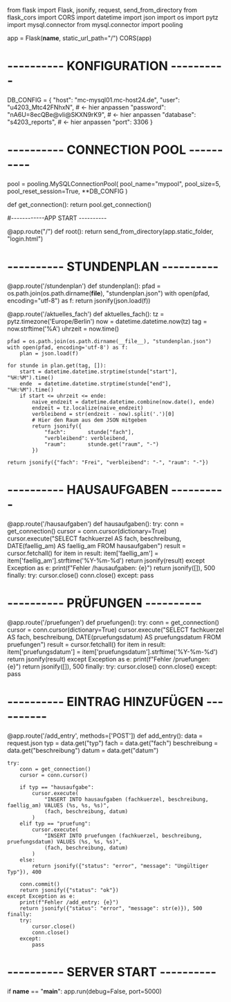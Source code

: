
from flask import Flask, jsonify, request, send_from_directory
from flask_cors import CORS
import datetime
import json
import os
import pytz
import mysql.connector
from mysql.connector import pooling


app = Flask(__name__, static_url_path="/")
CORS(app)

# ---------- KONFIGURATION ----------
DB_CONFIG = {
    "host": "mc-mysql01.mc-host24.de",
    "user": "u4203_Mtc42FNhxN",             # ← hier anpassen
    "password": "nA6U=8ecQBe@vli@SKXN9rK9",     # ← hier anpassen
    "database": "s4203_reports",   # ← hier anpassen
    "port": 3306
}

# ---------- CONNECTION POOL ----------
pool = pooling.MySQLConnectionPool(
    pool_name="mypool",
    pool_size=5,
    pool_reset_session=True,
    **DB_CONFIG
)

def get_connection():
    return pool.get_connection()

#------------APP START ----------

@app.route("/")
def root():
    return send_from_directory(app.static_folder, "login.html")
# ---------- STUNDENPLAN ----------
@app.route('/stundenplan')
def stundenplan():
    pfad = os.path.join(os.path.dirname(__file__), "stundenplan.json")
    with open(pfad, encoding="utf-8") as f:
        return jsonify(json.load(f))



@app.route('/aktuelles_fach')
def aktuelles_fach():
    tz = pytz.timezone('Europe/Berlin')
    now = datetime.datetime.now(tz)
    tag = now.strftime('%A')
    uhrzeit = now.time()

    pfad = os.path.join(os.path.dirname(__file__), "stundenplan.json")
    with open(pfad, encoding='utf-8') as f:
        plan = json.load(f)

    for stunde in plan.get(tag, []):
        start = datetime.datetime.strptime(stunde["start"], "%H:%M").time()
        ende  = datetime.datetime.strptime(stunde["end"],   "%H:%M").time()
        if start <= uhrzeit <= ende:
            naive_endzeit = datetime.datetime.combine(now.date(), ende)
            endzeit = tz.localize(naive_endzeit)
            verbleibend = str(endzeit - now).split('.')[0]
            # Hier den Raum aus dem JSON mitgeben
            return jsonify({
                "fach":       stunde["fach"],
                "verbleibend": verbleibend,
                "raum":       stunde.get("raum", "-")
            })

    return jsonify({"fach": "Frei", "verbleibend": "-", "raum": "-"})



# ---------- HAUSAUFGABEN ----------
@app.route('/hausaufgaben')
def hausaufgaben():
    try:
        conn = get_connection()
        cursor = conn.cursor(dictionary=True)
        cursor.execute("SELECT fachkuerzel AS fach, beschreibung, DATE(faellig_am) AS faellig_am FROM hausaufgaben")
        result = cursor.fetchall()
        for item in result:
            item['faellig_am'] = item['faellig_am'].strftime('%Y-%m-%d')
        return jsonify(result)
    except Exception as e:
        print(f"Fehler /hausaufgaben: {e}")
        return jsonify([]), 500
    finally:
        try:
            cursor.close()
            conn.close()
        except:
            pass


# ---------- PRÜFUNGEN ----------
@app.route('/pruefungen')
def pruefungen():
    try:
        conn = get_connection()
        cursor = conn.cursor(dictionary=True)
        cursor.execute("SELECT fachkuerzel AS fach, beschreibung, DATE(pruefungsdatum) AS pruefungsdatum FROM pruefungen")
        result = cursor.fetchall()
        for item in result:
            item['pruefungsdatum'] = item['pruefungsdatum'].strftime('%Y-%m-%d')
        return jsonify(result)
    except Exception as e:
        print(f"Fehler /pruefungen: {e}")
        return jsonify([]), 500
    finally:
        try:
            cursor.close()
            conn.close()
        except:
            pass


# ---------- EINTRAG HINZUFÜGEN ----------
@app.route('/add_entry', methods=['POST'])
def add_entry():
    data = request.json
    typ = data.get("typ")
    fach = data.get("fach")
    beschreibung = data.get("beschreibung")
    datum = data.get("datum")

    try:
        conn = get_connection()
        cursor = conn.cursor()

        if typ == "hausaufgabe":
            cursor.execute(
                "INSERT INTO hausaufgaben (fachkuerzel, beschreibung, faellig_am) VALUES (%s, %s, %s)",
                (fach, beschreibung, datum)
            )
        elif typ == "pruefung":
            cursor.execute(
                "INSERT INTO pruefungen (fachkuerzel, beschreibung, pruefungsdatum) VALUES (%s, %s, %s)",
                (fach, beschreibung, datum)
            )
        else:
            return jsonify({"status": "error", "message": "Ungültiger Typ"}), 400

        conn.commit()
        return jsonify({"status": "ok"})
    except Exception as e:
        print(f"Fehler /add_entry: {e}")
        return jsonify({"status": "error", "message": str(e)}), 500
    finally:
        try:
            cursor.close()
            conn.close()
        except:
            pass


# ---------- SERVER START ----------
if __name__ == "__main__":
    app.run(debug=False, port=5000)
